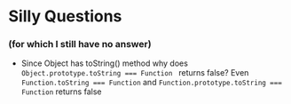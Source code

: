 # Silly Questions
### (for which I still have no answer)
* Since Object has toString() method why does ```Object.prototype.toString === Function
``` returns false?  Even ```Function.toString === Function``` and ```Function.prototype.toString === Function``` returns false

